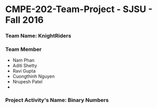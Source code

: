 # CMPE-202-Team-Project - SJSU - Fall 2016

### Team Name: **KnightRiders**

### Team Member
* Nam Phan
* Aditi Shetty
* Ravi Gupta
* Cuongthinh Nguyen
* Nrupesh Patel
* 

### Project Activity's Name: Binary Numbers
